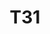 ---
slug: T31
title: "T31"
description: "Remotely operate devices"
image: "/images/smarthome/T31.png"
images:
  - url: "/images/smarthome/T31.png"
    caption: "Front view"

features:
 - "Wi-Fi connectivity at 2.4 GHz (IEEE 802.11 b/g/n) with Access Point pairing."
 - "Remote switching via EZVIZ app."
 - "Supports timer scheduling and countdown key for automatic power management."
 - "Manual switch available on the device."
 - "Compatible with Amazon Alexa and Google Home voice control."
 - "Electricity usage statistics available on model CS-T31-16B-EU."
 - "Maximum output current of 16 amps and maximum output power of 3,840 watts (240V input)."
 - "Quick startup time of less than 30 seconds."
 - "Constructed with high temperature flame retardant material for safety."
 - "Energy consumption less than 1 kWh per month."
 - "Operating temperature range: 0 - 40°C (32 - 104°F)."
 - "Humidity tolerance: 0 - 80%."


specification:
  model: "CS-T31-16A-EU / CS-T31-16B-EU"
  interface: "N/A"
  power_source: 110-240V AC"
  energy_consumption: "＜1 kWh (per month)"
  network_port: "N/A"
  dimensions: "100.5 × 54.7 × 71 mm (4.0 × 2.2 × 2.8 in) for Product and 135 × 92 × 91 mm (5.3 × 3.6 × 3.6 inches) For Package"
  package_size:	N/A"
  net_weight: "115 g (0.25 lb)"
price: "Contact Sales"

---